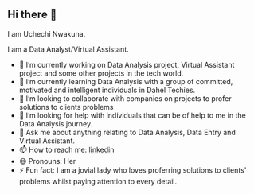 ## Hi there 👋

I am Uchechi Nwakuna.

I am a Data Analyst/Virtual Assistant.

- 🔭 I’m currently working on Data Analysis project, Virtual Assistant project and some other projects in the tech world.
- 🌱 I’m currently learning Data Analysis with a group of committed, motivated and intelligent individuals in Dahel Techies.
- 👯 I’m looking to collaborate with companies on projects to profer solutions to clients problems
- 🤔 I’m looking for help with individuals that can be of help to me in the Data Analysis journey.
- 💬 Ask me about anything relating to Data Analysis, Data Entry and Virtual Assistant.
- 📫 How to reach me: [linkedin](https://www.linkedin.com/in/uchechi-nwakuna/)
- 😄 Pronouns: Her
- ⚡ Fun fact: I am a jovial lady who loves proferring solutions to clients' problems whilst paying attention to every detail.

  
